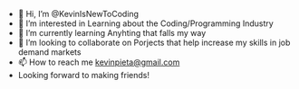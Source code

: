 - 👋 Hi, I’m @KevinIsNewToCoding
- 👀 I’m interested in Learning about the Coding/Programming Industry
- 🌱 I’m currently learning Anyhting that falls my way
- 💞️ I’m looking to collaborate on Porjects that help increase my skills in job demand markets
- 📫 How to reach me kevinpieta@gmail.com
- Looking forward to making friends!

<!---
KevinIsNewToCoding/KevinIsNewToCoding is a ✨ special ✨ repository because its `README.md` (this file) appears on your GitHub profile.
You can click the Preview link to take a look at your changes.
--->
